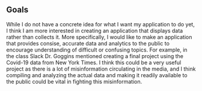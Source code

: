 ## Goals
While I do not have a concrete idea for what I want my application to do yet, I think I am more interested in creating an application that displays data rather than collects it. More specifically, I would like to make an application that provides consise, accurate data and analytics to the public to encourage understanding of difficult or confusing topics. For example, in the class Slack Dr. Goggins mentioned creating a final project using the Covid-19 data from New York Times. I think this could be a very useful project as there is a lot of misinformation circulating in the media, and I think compiling and analyzing the actual data and making it readily available to the public could be vital in fighting this misinformation. 
